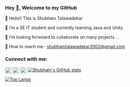 ### Hey 👋, Welcome to my GitHub 

👋 Hello!! This is Shubham Talawadekar

🌱 I’m a SE IT student and currently learning Java and Unity.

👀 I’m looking forwoard to collaborate on many projects ...

📧 How to reach me : shubhamtalawadekar2002@gmail.com

### Connect with me:

[<img align="left" alt="Skar_Styles | Twitter" width="22px" src="https://www.iconsdb.com/icons/preview/royal-blue/twitter-xxl.png" />][twitter]
[<img align="left" alt="shubham-talawadekar | LinkedIn" width="22px" src="https://www.iconsdb.com/icons/preview/white/linkedin-3-xxl.png" />][linkedin]
[<img align="left" alt="shubham.t.7 | Instagram" width="22px" src="https://www.edigitalagency.com.au/wp-content/uploads/new-instagram-logo-white-border-icon-png-large.png" />][instagram]


[twitter]: https://twitter.com/Skar_Styles
[instagram]: https://www.instagram.com/shubham.t.7/
[linkedin]: https://www.linkedin.com/in/shubham-talawadekar-8b6ab5206/
[![Shubham's GitHub stats](https://github-readme-stats.vercel.app/api?username=0-shubham-0&show_icons=true&theme=dark)](https://github.com/anuraghazra/github-readme-stats)

[![Top Langs](https://github-readme-stats.vercel.app/api/top-langs/?username=0-shubham-0&theme=dark)](https://github.com/anuraghazra/github-readme-stats)
